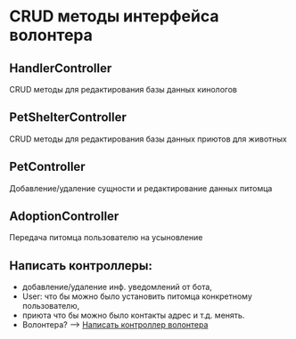 # CRUD методы интерфейса волонтера

## HandlerController

CRUD методы для редактирования базы данных кинологов

## PetShelterController

CRUD методы для редактирования базы данных приютов для животных

## PetController

Добавление/удаление сущности и редактирование данных питомца

## AdoptionController

Передача питомца пользователю на усыновление


## Написать контроллеры:

- добавление/удаление инф. уведомлений от бота,
- User: что бы можно было установить питомца конкретному пользователю,
- приюта что бы можно было контакты адрес и т.д. менять.
- Волонтера? —> [Написать контроллер волонтера](https://www.notion.so/90c02ae640e047909da07fff2e77fba7?pvs=21)
